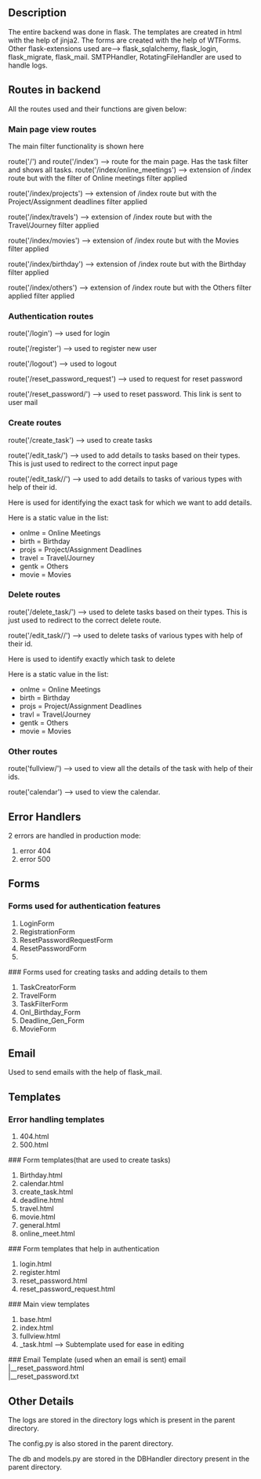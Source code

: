 ## Description
The entire backend was done in flask. The templates are created in html with the help of jinja2.
The forms are created with the help of WTForms.
Other flask-extensions used are--> flask_sqlalchemy, flask_login, flask_migrate, flask_mail.
SMTPHandler, RotatingFileHandler are used to handle logs.

## Routes in backend
All the routes used and their functions are given below:

### Main page view routes
<p>The main filter functionality is shown here</p>
<p>route('/') and route('/index') --> route for the main page. Has the task filter and shows all tasks.
route('/index/online_meetings') --> extension of /index route but with the filter of Online meetings filter applied</p>
<p>route('/index/projects') --> extension of /index route but with the Project/Assignment deadlines filter applied</p>
<p>route('/index/travels') --> extension of /index route but with the Travel/Journey filter applied</p>
<p>route('/index/movies') --> extension of /index route but with the Movies filter applied</p>
<p>route('/index/birthday') --> extension of /index route but with the Birthday filter applied</p>
<p>route('/index/others') --> extension of /index route but with the Others filter applied filter applied</p>

### Authentication routes
<p>route('/login') --> used for login</p>
<p>route('/register') --> used to register new user</p>
<p>route('/logout') --> used to logout</p>
<p>route('/reset_password_request') --> used to request for reset password</p>
<p>route('/reset_password/<token>') --> used to reset password. This link is sent to user mail</p>

### Create routes
<p>route('/create_task') --> used to create tasks</p>
<p>route('/edit_task/<task_id>') --> used to add details to tasks based on their types. This is just used to redirect to the correct input page</p>
<p>route('/edit_task/<task_type>/<task_id>') --> used to add details to tasks of various types with help of their id.</p>
<p>Here <task_id> is used for identifying the exact task for which we want to add details.</p>
<p>Here <task_type> is a static value in the list:</p>
<ul>
    <li>onlme = Online Meetings</li>
    <li>birth = Birthday</li>
    <li>projs = Project/Assignment Deadlines</li>
    <li>travel = Travel/Journey</li>
    <li>gentk = Others</li>
    <li>movie = Movies</li>
</ul>

### Delete routes
<p>route('/delete_task/<task_id>') --> used to delete tasks based on their types. This is just used to redirect to the correct delete route.</p>
<p>route('/edit_task/<task_type>/<task_id>') --> used to delete tasks of various types with help of their id.</p>
<p>Here <task_id> is used to identify exactly which task to delete</p>
<p>Here <task_type> is a static value in the list:</p>
<ul>
    <li>onlme = Online Meetings</li>
    <li>birth = Birthday</li>
    <li>projs = Project/Assignment Deadlines</li>
    <li>travl = Travel/Journey</li>
    <li>gentk = Others</li>
    <li>movie = Movies</li>
</ul>

### Other routes
<p>route('fullview/<task_id>') --> used to view all the details of the task with help of their ids.</p>
<p>route('calendar') --> used to view the calendar.</p>

## Error Handlers
2 errors are handled in production mode:
<ol>
    <li>error 404</li>
    <li>error 500</li>
</ol>

## Forms

### Forms used for authentication features
<ol>
<li>LoginForm</li>
<li>RegistrationForm</li>
<li>ResetPasswordRequestForm</li>
<li>ResetPasswordForm<li>
</ol>
### Forms used for creating tasks and adding details to them 
<ol>
<li>TaskCreatorForm</li>
<li>TravelForm</li>
<li>TaskFilterForm</li>
<li>Onl_Birthday_Form</li>
<li>Deadline_Gen_Form</li>
<li>MovieForm</li>
</ol>

## Email
Used to send emails with the help of flask_mail.

## Templates
### Error handling templates
<ol>
<li>404.html</li>
<li>500.html</li>
</ol>
### Form templates(that are used to create tasks)
<ol>
<li>Birthday.html</li>
<li>calendar.html</li>
<li>create_task.html</li>
<li>deadline.html</li>
<li>travel.html</li>
<li>movie.html</li>
<li>general.html</li>
<li>online_meet.html</li>
</ol>
### Form templates that help in authentication
<ol>
<li>login.html</li>
<li>register.html</li>
<li>reset_password.html</li>
<li>reset_password_request.html</li>
</ol>
### Main view templates
<ol>
<li>base.html</li>
<li>index.html</li>
<li>fullview.html</li>
<li>_task.html --> Subtemplate used for ease in editing</li>
</ol>
### Email Template (used when an email is sent)
email</br>
|__reset_password.html</br>
|__reset_password.txt</br>

## Other Details
<p>The logs are stored in the directory logs which is present in the parent directory.</p>
<p>The config.py is also stored in the parent directory.</p>
<p>The db and models.py are stored in the DBHandler directory present in the parent directory.</p>
